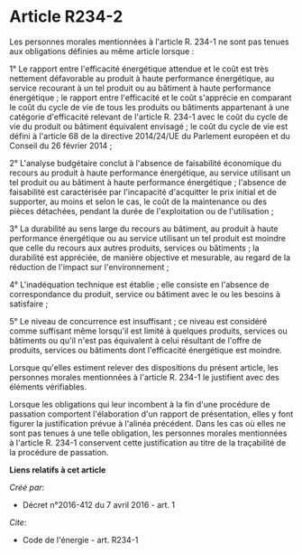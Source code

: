 # Article R234-2

Les personnes morales mentionnées à l'article R. 234-1 ne sont pas tenues aux obligations définies au même article lorsque : 

1° Le rapport entre l'efficacité énergétique attendue et le coût est très nettement défavorable au produit à haute
performance énergétique, au service recourant à un tel produit ou au bâtiment à haute performance énergétique ; le rapport
entre l'efficacité et le coût s'apprécie en comparant le coût du cycle de vie de tous les produits ou bâtiments appartenant à
une catégorie d'efficacité relevant de l'article R. 234-1 avec le coût du cycle de vie du produit ou bâtiment équivalent
envisagé ; le coût du cycle de vie est défini à l'article 68 de la directive 2014/24/UE du Parlement européen et du Conseil
du 26 février 2014 ; 

2° L'analyse budgétaire conclut à l'absence de faisabilité économique du recours au produit à haute performance énergétique,
au service utilisant un tel produit ou au bâtiment à haute performance énergétique ; l'absence de faisabilité est
caractérisée par l'incapacité d'acquitter le prix initial et de supporter, au moins et selon le cas, le coût de la
maintenance ou des pièces détachées, pendant la durée de l'exploitation ou de l'utilisation ; 

3° La durabilité au sens large du recours au bâtiment, au produit à haute performance énergétique ou au service utilisant un
tel produit est moindre que celle du recours aux autres produits, services ou bâtiments ; la durabilité est appréciée, de
manière objective et mesurable, au regard de la réduction de l'impact sur l'environnement ; 

4° L'inadéquation technique est établie ; elle consiste en l'absence de correspondance du produit, service ou bâtiment avec
le ou les besoins à satisfaire ; 

5° Le niveau de concurrence est insuffisant ; ce niveau est considéré comme suffisant même lorsqu'il est limité à quelques
produits, services ou bâtiments ou qu'il n'est pas équivalent à celui résultant de l'offre de produits, services ou bâtiments
dont l'efficacité énergétique est moindre. 

Lorsque qu'elles estiment relever des dispositions du présent article, les personnes morales mentionnées à l'article R. 234-1
le justifient avec des éléments vérifiables. 

Lorsque les obligations qui leur incombent à la fin d'une procédure de passation comportent l'élaboration d'un rapport de
présentation, elles y font figurer la justification prévue à l'alinéa précédent. Dans les cas où elles ne sont pas tenues à
une telle obligation, les personnes morales mentionnées à l'article R. 234-1 conservent cette justification au titre de la
traçabilité de la procédure de passation.

**Liens relatifs à cet article**

_Créé par_:

  - Décret n°2016-412 du 7 avril 2016 - art. 1

_Cite_:

  - Code de l'énergie - art. R234-1
